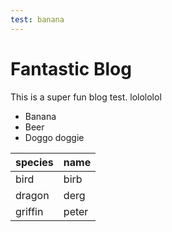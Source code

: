 ```yaml
---
test: banana
---
```


# Fantastic Blog

This is a super fun blog test. lolololol

* Banana
* Beer
* Doggo doggie

| species | name |
| --- | --- |
| bird | birb |
| dragon | derg |
| griffin | peter |
